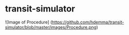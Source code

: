# transit-simulator

![Image of Procedure]
(https://github.com/hdemma/transit-simulator/blob/master/images/Procedure.png)

